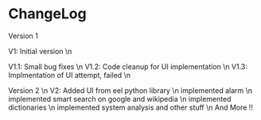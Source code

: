# ChangeLog

Version 1

V1: Initial version \n

V1.1: Small bug fixes \n
V1.2: Code cleanup for UI implementation \n
V1.3: Implmentation of UI attempt, failed \n

Version 2 \n
V2: Added UI from eel python library \n
    implemented alarm \n
    implemented smart search on google and wikipedia \n
    implemented dictionaries \n
    implemented system analysis and other stuff \n
    And More !!